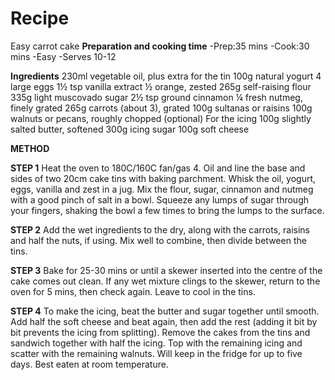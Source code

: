 # Recipe
Easy carrot cake
**Preparation and cooking time**
-Prep:35 mins
-Cook:30 mins
-Easy
-Serves 10-12

**Ingredients**
230ml vegetable oil, plus extra for the tin
100g natural yogurt
4 large eggs
1½ tsp vanilla extract
½ orange, zested
265g self-raising flour
335g light muscovado sugar
2½ tsp ground cinnamon
¼ fresh nutmeg, finely grated
265g carrots (about 3), grated
100g sultanas or raisins
100g walnuts or pecans, roughly chopped (optional)
For the icing
100g slightly salted butter, softened
300g icing sugar
100g soft cheese

**METHOD**

**STEP 1**
Heat the oven to 180C/160C fan/gas 4. Oil and line the base and sides of two 20cm cake tins with baking parchment. 
Whisk the oil, yogurt, eggs, vanilla and zest in a jug. Mix the flour, sugar, cinnamon and nutmeg with a good pinch of salt in a bowl. 
Squeeze any lumps of sugar through your fingers, shaking the bowl a few times to bring the lumps to the surface.

**STEP 2**
Add the wet ingredients to the dry, along with the carrots, raisins and half the nuts, if using. 
Mix well to combine, then divide between the tins.

**STEP 3**
Bake for 25-30 mins or until a skewer inserted into the centre of the cake comes out clean. 
If any wet mixture clings to the skewer, return to the oven for 5 mins, then check again. 
Leave to cool in the tins.

**STEP 4**
To make the icing, beat the butter and sugar together until smooth. 
Add half the soft cheese and beat again, then add the rest (adding it bit by bit prevents the icing from splitting). 
Remove the cakes from the tins and sandwich together with half the icing. Top with the remaining icing and scatter with the remaining walnuts. 
Will keep in the fridge for up to five days. Best eaten at room temperature.
